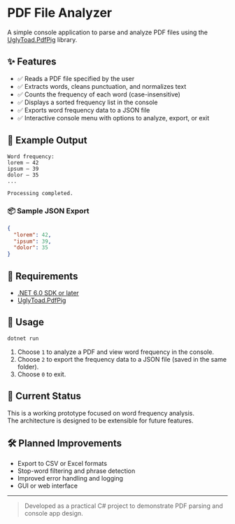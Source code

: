 # PDF File Analyzer

A simple console application to parse and analyze PDF files using the [UglyToad.PdfPig](https://github.com/UglyToad/PdfPig) library.

## ✨ Features

- ✅ Reads a PDF file specified by the user  
- ✅ Extracts words, cleans punctuation, and normalizes text  
- ✅ Counts the frequency of each word (case-insensitive)  
- ✅ Displays a sorted frequency list in the console  
- ✅ Exports word frequency data to a JSON file  
- ✅ Interactive console menu with options to analyze, export, or exit  

## 📄 Example Output

```
Word frequency:
lorem — 42
ipsum — 39
dolor — 35
...

Processing completed.
```

### 📦 Sample JSON Export

```json
{
  "lorem": 42,
  "ipsum": 39,
  "dolor": 35
}
```

## 🔧 Requirements

- [.NET 6.0 SDK or later](https://dotnet.microsoft.com/en-us/download)
- [UglyToad.PdfPig](https://www.nuget.org/packages/UglyToad.PdfPig)

## 🚀 Usage

```bash
dotnet run
```

1. Choose `1` to analyze a PDF and view word frequency in the console.
2. Choose `2` to export the frequency data to a JSON file (saved in the same folder).
3. Choose `0` to exit.

## 📌 Current Status

This is a working prototype focused on word frequency analysis.  
The architecture is designed to be extensible for future features.

## 🛠️ Planned Improvements

- Export to CSV or Excel formats  
- Stop-word filtering and phrase detection  
- Improved error handling and logging  
- GUI or web interface  

---

> Developed as a practical C# project to demonstrate PDF parsing and console app design.

